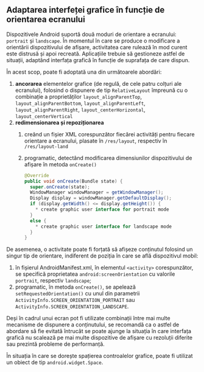 ## Adaptarea interfeței grafice în funcție de orientarea ecranului

Dispozitivele Android suportă două moduri de orientare a ecranului:
`portrait` și `landscape`. În momentul în care se produce o modificare a
orientării dispozitivului de afișare, activitatea care rulează în mod
curent este distrusă și apoi recreată. Aplicațiile trebuie să gestioneze
astfel de situații, adaptând interfața grafică în funcție de suprafața
de care dispun.

În acest scop, poate fi adoptată una din următoarele
abordări:

1.  **ancorarea** elementelor grafice (de regulă, de cele patru colțuri
    ale ecranului), folosind o dispunere de tip `RelativeLayout`
    împreună cu o combinație a proprietăților `layout_alignParentTop`,
    `layout_alignParentBottom`, `layout_alignParentLeft`,
    `layout_alignParentRight`, `layout_centerHorizontal`,
    `layout_centerVertical`
2.  **redimensionarea și repoziționarea**
    1.  creând un fișier XML corespunzător fiecărei activități pentru
        fiecare orientare a ecranului, plasate în `/res/layout`,
        respectiv în `/res/layout-land`
    2.  programatic, detectând modificarea dimensiunilor dispozitivului
        de afișare în metoda `onCreate()`

        ```java
        @Override
        public void onCreate(Bundle state) {
          super.onCreate(state);
          WindowManager windowManager = getWindowManager();
          Display display = windowManager.getDefaultDisplay();
          if (display.getWidth() <= display.getHeight()) {
            * create graphic user interface for portrait mode
          }
          else {
            * create graphic user interface for landscape mode
          }
        }
        ```

De asemenea, o activitate poate fi forțată să afișeze conținutul
folosind un singur tip de orientare, indiferent de poziția în care se
află dispozitivul mobil:

1.  în fișierul AndroidManifest.xml, în elementul `<activity>`
    corespunzător, se specifică proprietatea `android:screenOrientation`
    cu valorile `portrait`, respectiv `landscape`;
2.  programatic, în metoda `onCreate()`, se apelează
    `setRequestedOrientation()` cu unul din parametrii
    `ActivityInfo.SCREEN_ORIENTATION_PORTRAIT` sau
    `ActivityInfo.SCREEN_ORIENTATION_LANDSCAPE`.

Deși în cadrul unui ecran pot fi utilizate combinații între mai multe
mecanisme de dispunere a conținutului, se recomandă ca o astfel de
abordare să fie evitată întrucât se poate ajunge la situația în care
interfața grafică nu scalează pe mai multe dispozitive de afișare cu
rezoluții diferite sau prezintă probleme de performanță.

În situația în care se dorește spațierea controalelor grafice, poate fi
utilizat un obiect de tip `android.widget.Space`.
